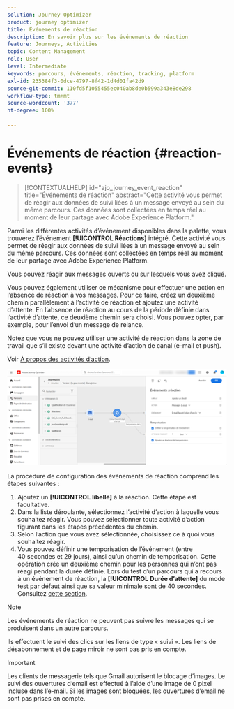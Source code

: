 ```yaml
---
solution: Journey Optimizer
product: journey optimizer
title: Événements de réaction
description: En savoir plus sur les événements de réaction
feature: Journeys, Activities
topic: Content Management
role: User
level: Intermediate
keywords: parcours, événements, réaction, tracking, platform
exl-id: 235384f3-0dce-4797-8f42-1d4d01fa42d9
source-git-commit: 110fd5f1055455ec040ab8de0b599a343e8de298
workflow-type: tm+mt
source-wordcount: '377'
ht-degree: 100%

---
```


# Événements de réaction {#reaction-events}

>[!CONTEXTUALHELP]
>id="ajo_journey_event_reaction"
>title="Événements de réaction"
>abstract="Cette activité vous permet de réagir aux données de suivi liées à un message envoyé au sein du même parcours. Ces données sont collectées en temps réel au moment de leur partage avec Adobe Experience Platform."

Parmi les différentes activités d’événement disponibles dans la palette, vous trouverez l’événement **[!UICONTROL Réactions]** intégré. Cette activité vous permet de réagir aux données de suivi liées à un message envoyé au sein du même parcours. Ces données sont collectées en temps réel au moment de leur partage avec Adobe Experience Platform.

Vous pouvez réagir aux messages ouverts ou sur lesquels vous avez cliqué.

Vous pouvez également utiliser ce mécanisme pour effectuer une action en l’absence de réaction à vos messages. Pour ce faire, créez un deuxième chemin parallèlement à l’activité de réaction et ajoutez une activité d’attente. En l’absence de réaction au cours de la période définie dans l’activité d’attente, ce deuxième chemin sera choisi. Vous pouvez opter, par exemple, pour l’envoi d’un message de relance.

Notez que vous ne pouvez utiliser une activité de réaction dans la zone de travail que s’il existe devant une activité d’action de canal (e-mail et push).

Voir [À propos des activités d’action](../building-journeys/about-journey-activities.md#action-activities).

![](assets/journey45.png)

La procédure de configuration des événements de réaction comprend les étapes suivantes :

1. Ajoutez un **[!UICONTROL libellé]** à la réaction. Cette étape est facultative.
1. Dans la liste déroulante, sélectionnez l’activité d’action à laquelle vous souhaitez réagir. Vous pouvez sélectionner toute activité d’action figurant dans les étapes précédentes du chemin.
1. Selon l’action que vous avez sélectionnée, choisissez ce à quoi vous souhaitez réagir.
1. Vous pouvez définir une temporisation de l’événement (entre 40 secondes et 29 jours), ainsi qu’un chemin de temporisation. Cette opération crée un deuxième chemin pour les personnes qui n’ont pas réagi pendant la durée définie. Lors du test d’un parcours qui a recours à un événement de réaction, la **[!UICONTROL Durée d’attente]** du mode test par défaut ainsi que sa valeur minimale sont de 40 secondes. Consultez [cette section](../building-journeys/testing-the-journey.md).

>[!NOTE]
>
>
>Les événements de réaction ne peuvent pas suivre les messages qui se produisent dans un autre parcours.
>
>Ils effectuent le suivi des clics sur les liens de type « suivi ». Les liens de désabonnement et de page miroir ne sont pas pris en compte.

>[!IMPORTANT]
>
>Les clients de messagerie tels que Gmail autorisent le blocage d’images. Le suivi des ouvertures d’email est effectué à l’aide d’une image de 0 pixel incluse dans l’e-mail. Si les images sont bloquées, les ouvertures d’email ne sont pas prises en compte.
